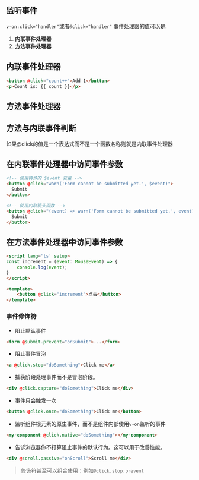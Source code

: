 ## 监听事件
`v-on:click="handler"`或者`@click="handler"`
事件处理器的值可以是:
1. **内联事件处理器**
2. **方法事件处理器**
## 内联事件处理器
```html
<button @click="count++">Add 1</button>
<p>Count is: {{ count }}</p>
```
## 方法事件处理器
## 方法与内联事件判断
如果@click的值是一个表达式而不是一个函数名称则就是内联事件处理器
## 在内联事件处理器中访问事件参数
```html
<!-- 使用特殊的 $event 变量 -->
<button @click="warn('Form cannot be submitted yet.', $event)">
  Submit
</button>

<!-- 使用内联箭头函数 -->
<button @click="(event) => warn('Form cannot be submitted yet.', event)">
  Submit
</button>
```
## 在方法事件处理器中访问事件参数
```html
<script lang='ts' setup>
const increment = (event: MouseEvent) => {
	console.log(event);
}
</script>

<template>
	<button @click="increment">点击</button>
</template>
```
### 事件修饰符
- 阻止默认事件
```html
<form @submit.prevent="onSubmit">...</form>
```
- 阻止事件冒泡 
```html
<a @click.stop="doSomething">Click me</a>
```
- 捕获阶段处理事件而不是冒泡阶段。
```html
<div @click.capture="doSomething">Click me</div>
```
- 事件只会触发一次
```html
<button @click.once="doSomething">Click me</button>
```
- 监听组件根元素的原生事件，而不是组件内部使用`v-on`监听的事件
```html
<my-component @click.native="doSomething"></my-component>
```
- 告诉浏览器你不打算阻止事件的默认行为。这可以用于改善性能。
```html
<div @scroll.passive="onScroll">Scroll me</div>
```
> 修饰符甚至可以组合使用：例如`@click.stop.prevent`
